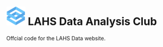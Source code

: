 # <img src="/images/icon.png" width="50px"> LAHS Data Analysis Club
Offcial code for the LAHS Data website.
